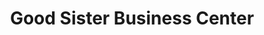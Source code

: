 ---
title: "Good Sister Business Center"
url: /ganta/good-sister-business-center/
shop: convenience
---